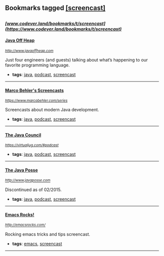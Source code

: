 ## Bookmarks tagged [[screencast]](https://www.codever.land/search?q=[screencast])

_<sup><sup>[www.codever.land/bookmarks/t/screencast](https://www.codever.land/bookmarks/t/screencast)</sup></sup>_
---
#### [Java Off Heap](http://www.javaoffheap.com)
_<sup>http://www.javaoffheap.com</sup>_

Just four engineers (and guests) talking about what’s happening to our favorite programming language.
* **tags**: [java](../tagged/java.md), [podcast](../tagged/podcast.md), [screencast](../tagged/screencast.md)
---
#### [Marco Behler's Screencasts](https://www.marcobehler.com/series)
_<sup>https://www.marcobehler.com/series</sup>_

Screencasts about modern Java development.
* **tags**: [java](../tagged/java.md), [podcast](../tagged/podcast.md), [screencast](../tagged/screencast.md)
---
#### [The Java Council](https://virtualjug.com/#podcast)
_<sup>https://virtualjug.com/#podcast</sup>_

* **tags**: [java](../tagged/java.md), [podcast](../tagged/podcast.md), [screencast](../tagged/screencast.md)
---
#### [The Java Posse](http://www.javaposse.com)
_<sup>http://www.javaposse.com</sup>_

Discontinued as of 02/2015.
* **tags**: [java](../tagged/java.md), [podcast](../tagged/podcast.md), [screencast](../tagged/screencast.md)
---
#### [Emacs Rocks!](http://emacsrocks.com/)
_<sup>http://emacsrocks.com/</sup>_

Rocking emacs tricks and tips screencast.
* **tags**: [emacs](../tagged/emacs.md), [screencast](../tagged/screencast.md)
---
